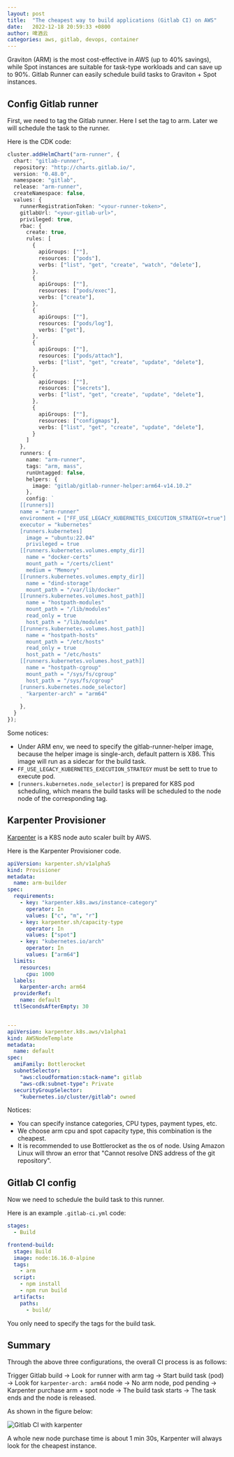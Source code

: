 ```yaml
---
layout: post
title:  "The cheapest way to build applications (Gitlab CI) on AWS"
date:   2022-12-18 20:59:33 +0800
author: 啤酒云
categories: aws, gitlab, devops, container
---
```


Graviton (ARM) is the most cost-effective in AWS (up to 40% savings), while Spot instances are suitable for task-type workloads and can save up to 90%. Gitlab Runner can easily schedule build tasks to Graviton + Spot instances.

## Config Gitlab runner

First, we need to tag the Gitlab runner. Here I set the tag to arm. Later we will schedule the task to the runner.

Here is the CDK code:

```ts
cluster.addHelmChart("arm-runner", {
  chart: "gitlab-runner",
  repository: "http://charts.gitlab.io/",
  version: "0.48.0",
  namespace: "gitlab",
  release: "arm-runner",
  createNamespace: false,
  values: {
    runnerRegistrationToken: "<your-runner-token>",
    gitlabUrl: "<your-gitlab-url>",
    privileged: true,
    rbac: {
      create: true,
      rules: [
        {
          apiGroups: [""],
          resources: ["pods"],
          verbs: ["list", "get", "create", "watch", "delete"],
        },
        {
          apiGroups: [""],
          resources: ["pods/exec"],
          verbs: ["create"],
        },
        {
          apiGroups: [""],
          resources: ["pods/log"],
          verbs: ["get"],
        },
        {
          apiGroups: [""],
          resources: ["pods/attach"],
          verbs: ["list", "get", "create", "update", "delete"],
        },
        {
          apiGroups: [""],
          resources: ["secrets"],
          verbs: ["list", "get", "create", "update", "delete"],
        },
        {
          apiGroups: [""],
          resources: ["configmaps"],
          verbs: ["list", "get", "create", "update", "delete"],
        }
      ]
    },
    runners: {
      name: "arm-runner",
      tags: "arm, mass",
      runUntagged: false,
      helpers: {
        image: "gitlab/gitlab-runner-helper:arm64-v14.10.2"
      },
      config: `
    [[runners]]
    name = "arm-runner"
    environment = ["FF_USE_LEGACY_KUBERNETES_EXECUTION_STRATEGY=true"]
    executor = "kubernetes"
    [runners.kubernetes]
      image = "ubuntu:22.04"
      privileged = true
    [[runners.kubernetes.volumes.empty_dir]]
      name = "docker-certs"
      mount_path = "/certs/client"
      medium = "Memory"
    [[runners.kubernetes.volumes.empty_dir]]
      name = "dind-storage"
      mount_path = "/var/lib/docker"
    [[runners.kubernetes.volumes.host_path]]
      name = "hostpath-modules"
      mount_path = "/lib/modules"
      read_only = true
      host_path = "/lib/modules"
    [[runners.kubernetes.volumes.host_path]]
      name = "hostpath-hosts"
      mount_path = "/etc/hosts"
      read_only = true
      host_path = "/etc/hosts"
    [[runners.kubernetes.volumes.host_path]]
      name = "hostpath-cgroup"
      mount_path = "/sys/fs/cgroup"
      host_path = "/sys/fs/cgroup"
    [runners.kubernetes.node_selector]
      "karpenter-arch" = "arm64" 
    `
    },
  }
});
```

Some notices:

- Under ARM env, we need to specify the gitlab-runner-helper image, because the helper image is single-arch, default pattern is X86. This image will run as a sidecar for the build task.
- `FF_USE_LEGACY_KUBERNETES_EXECUTION_STRATEGY` must be sett to true to execute pod.
- `[runners.kubernetes.node_selector]` is prepared for K8S pod scheduling, which means the build tasks will be scheduled to the node node of the corresponding tag.

## Karpenter Provisioner

[Karpenter](https://karpenter.sh/) is a K8S node auto scaler built by AWS.

Here is the Karpenter Provisioner code.

```yaml
apiVersion: karpenter.sh/v1alpha5
kind: Provisioner
metadata:
  name: arm-builder
spec:
  requirements:
    - key: "karpenter.k8s.aws/instance-category"
      operator: In
      values: ["c", "m", "r"]
    - key: karpenter.sh/capacity-type
      operator: In
      values: ["spot"]
    - key: "kubernetes.io/arch"
      operator: In
      values: ["arm64"]
  limits:
    resources:
      cpu: 1000
  labels:
    karpenter-arch: arm64
  providerRef:
    name: default
  ttlSecondsAfterEmpty: 30


---
apiVersion: karpenter.k8s.aws/v1alpha1
kind: AWSNodeTemplate
metadata:
  name: default
spec:
  amiFamily: Bottlerocket
  subnetSelector:
    "aws:cloudformation:stack-name": gitlab
    "aws-cdk:subnet-type": Private
  securityGroupSelector:
    "kubernetes.io/cluster/gitlab": owned

```

Notices:

- You can specify instance categories, CPU types, payment types, etc.
- We choose arm cpu and spot capacity type, this combination is the cheapest.
- It is recommended to use Bottlerocket as the os of node. Using Amazon Linux will throw an error that "Cannot resolve DNS address of the git repository".

## Gitlab CI config

Now we need to schedule the build task to this runner.

Here is an example `.gitlab-ci.yml` code:

```yaml
stages:
  - Build

frontend-build:
  stage: Build
  image: node:16.16.0-alpine
  tags:
    - arm
  script:
    - npm install
    - npm run build
  artifacts:
    paths:
      - build/
```

You only need to specify the tags for the build task.

## Summary

Through the above three configurations, the overall CI process is as follows:

Trigger Gitlab build -> Look for runner with arm tag -> Start build task (pod) -> Look for `karpenter-arch: arm64` node -> No arm node, pod pending -> Karpenter purchase arm + spot node -> The build task starts -> The task ends and the node is released.

As shown in the figure below:

![Gitlab CI with karpenter](/assets/posts/devops/gitlab-ci-karpenter.png)

A whole new node purchase time is about 1 min 30s, Karpenter will always look for the cheapest instance.
